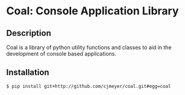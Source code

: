 # Coal: Console Application Library

## Description

Coal is a library of python utility functions and classes to aid in the
development of console based applications.

## Installation

    $ pip install git+http://github.com/cjmeyer/coal.git#egg=coal

